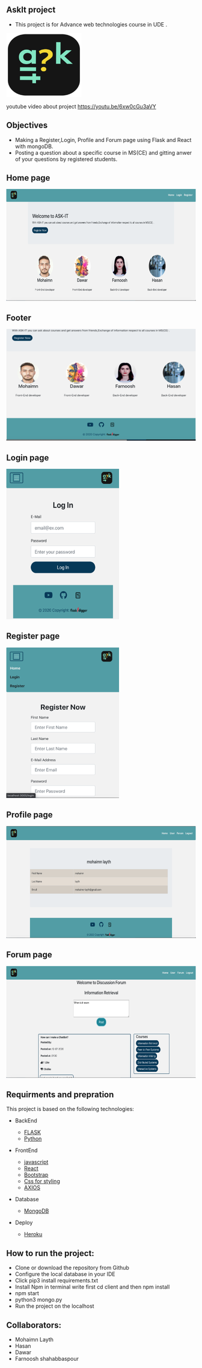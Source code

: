 ## AskIt project
- This project is for Advance web technologies course in UDE .
<img src="https://github.com/AsanAlacli/AskIT/blob/master/client/src/assets/img/z.png"  width="200" height="170">

youtube video about project
https://youtu.be/6xw0cGu3aVY

## Objectives
- Making a Register,Login, Profile and Forum page using Flask and React with mongoDB.
- Posting a question about a specific course in MS(CE) and gitting anwer of your questions by registered students.
 


## Home page
<img src="https://github.com/AsanAlacli/AskIT/blob/master/client/src/assets/img/home1.png"  width="560" height="297">

## Footer 
<img src="https://github.com/AsanAlacli/AskIT/blob/master/client/src/assets/img/footer.png"  width="560" height="297">

## Login page
<img src="https://github.com/AsanAlacli/AskIT/blob/master/client/src/assets/img/login.png"  width="300" height="400">

## Register page
<img src="https://github.com/AsanAlacli/AskIT/blob/master/client/src/assets/img/register.png"  width="300" height="400">

## Profile page
<img src="https://github.com/AsanAlacli/AskIT/blob/master/client/src/assets/img/profile.png"  width="560" height="297">

## Forum page
<img src="https://github.com/AsanAlacli/AskIT/blob/master/client/src/assets/img/forum.png"  width="560" height="297">


## Requirments and prepration
This project is based on the following technologies:

* BackEnd
  + [FLASK](https://www.palletsprojects.com/p/flask/)
  + [Python](https://www.python.org/)
* FrontEnd
  + [javascript](https://en.wikipedia.org/wiki/JavaScript)
  + [React](https://reactjs.org/docs/getting-started.html)
  + [Bootstrap](https://getbootstrap.com/)
  + [Css for styling](https://www.w3schools.com/css/)
  + [AXIOS](https://www.digitalocean.com/community/tutorials/react-axios-react)

* Database
  + [MongoDB](https://www.mongodb.com/)
  
* Deploy
  + [Heroku](https://www.heroku.com/home)
  
  
## How to run the project:
- Clone or download the repository from Github
- Configure the local database in your IDE
- Click pip3 install requirements.txt
- Install Npm in terminal write first cd client and then npm install 
- npm start
- python3 mongo.py
- Run the project on the localhost

## Collaborators:
- Mohaimn Layth
- Hasan
- Dawar
- Farnoosh shahabbaspour
